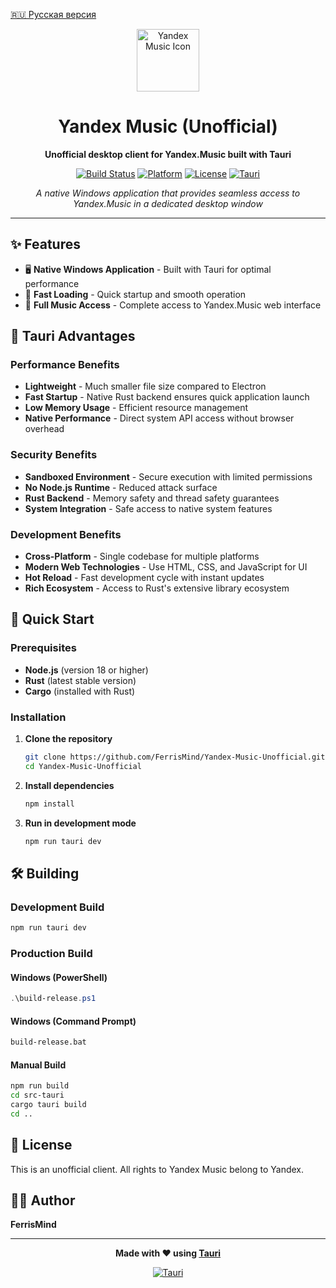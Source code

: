 [🇷🇺 Русская версия](README.ru.md)

<div align="center">

<img src=".git/assets/icon.svg" width="100" height="100" alt="Yandex Music Icon">

# Yandex Music (Unofficial)

**Unofficial desktop client for Yandex.Music built with Tauri**

[![Build Status](https://img.shields.io/badge/build-passing-brightgreen.svg)](https://github.com/FerrisMind/Yandex_Music)
[![Platform](https://img.shields.io/badge/platform-Windows-blue.svg)](https://github.com/FerrisMind/Yandex_Music)
[![License](https://img.shields.io/badge/license-Unofficial-red.svg)](https://github.com/FerrisMind/Yandex_Music)
[![Tauri](https://img.shields.io/badge/framework-Tauri-purple.svg)](https://tauri.app/)

*A native Windows application that provides seamless access to Yandex.Music in a dedicated desktop window*

</div>

---

## ✨ Features

- 🖥️ **Native Windows Application** - Built with Tauri for optimal performance
- 🚀 **Fast Loading** - Quick startup and smooth operation
- 🎵 **Full Music Access** - Complete access to Yandex.Music web interface

## 🚀 Tauri Advantages

### Performance Benefits
- **Lightweight** - Much smaller file size compared to Electron
- **Fast Startup** - Native Rust backend ensures quick application launch
- **Low Memory Usage** - Efficient resource management
- **Native Performance** - Direct system API access without browser overhead

### Security Benefits
- **Sandboxed Environment** - Secure execution with limited permissions
- **No Node.js Runtime** - Reduced attack surface
- **Rust Backend** - Memory safety and thread safety guarantees
- **System Integration** - Safe access to native system features

### Development Benefits
- **Cross-Platform** - Single codebase for multiple platforms
- **Modern Web Technologies** - Use HTML, CSS, and JavaScript for UI
- **Hot Reload** - Fast development cycle with instant updates
- **Rich Ecosystem** - Access to Rust's extensive library ecosystem

## 🚀 Quick Start

### Prerequisites

- **Node.js** (version 18 or higher)
- **Rust** (latest stable version)
- **Cargo** (installed with Rust)

### Installation

1. **Clone the repository**
   ```bash
   git clone https://github.com/FerrisMind/Yandex-Music-Unofficial.git
   cd Yandex-Music-Unofficial
   ```

2. **Install dependencies**
   ```bash
   npm install
   ```

3. **Run in development mode**
   ```bash
   npm run tauri dev
   ```

## 🛠️ Building

### Development Build
```bash
npm run tauri dev
```

### Production Build

#### Windows (PowerShell)
```powershell
.\build-release.ps1
```

#### Windows (Command Prompt)
```cmd
build-release.bat
```

#### Manual Build
```bash
npm run build
cd src-tauri
cargo tauri build
cd ..
```

## 📄 License

This is an unofficial client. All rights to Yandex Music belong to Yandex.

## 👨‍💻 Author

**FerrisMind**

---

<div align="center">

**Made with ❤️ using [Tauri](https://tauri.app/)**

[![Tauri](https://img.shields.io/badge/powered%20by-Tauri-purple.svg)](https://tauri.app/)

</div>
